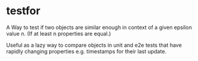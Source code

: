 # testfor

A Way to test if two objects are similar enough in context of a given epsilon value n. (If at least n properties are equal.)

Useful as a lazy way to compare objects in unit and e2e tests that have rapidly changing properties e.g. timestamps for their last update.
